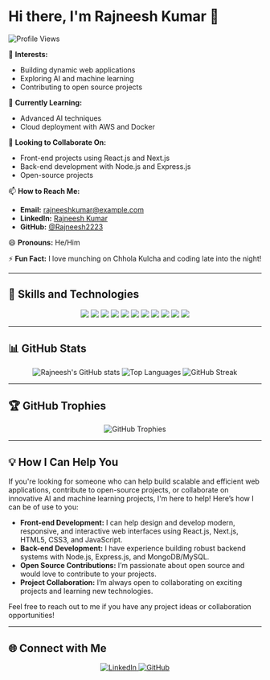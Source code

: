 # Hi there, I'm Rajneesh Kumar 👋

![Profile Views](https://komarev.com/ghpvc/?username=Rajneesh2223&style=flat-square)

👀 **Interests:**  
- Building dynamic web applications
- Exploring AI and machine learning
- Contributing to open source projects

🌱 **Currently Learning:**  
- Advanced AI techniques
- Cloud deployment with AWS and Docker

💞️ **Looking to Collaborate On:**  
- Front-end projects using React.js and Next.js
- Back-end development with Node.js and Express.js
- Open-source projects

📫 **How to Reach Me:**  
- **Email:** rajneeshkumar@example.com
- **LinkedIn:** [Rajneesh Kumar](https://www.linkedin.com/in/rajneeshkumar/)
- **GitHub:** [@Rajneesh2223](https://github.com/Rajneesh2223)

😄 **Pronouns:** He/Him

⚡ **Fun Fact:** I love munching on Chhola Kulcha and coding late into the night!

---

## 🚀 Skills and Technologies

<p align="center">
  <img src="https://img.shields.io/badge/HTML5-E34F26?style=for-the-badge&logo=html5&logoColor=white" />
  <img src="https://img.shields.io/badge/CSS3-1572B6?style=for-the-badge&logo=css3&logoColor=white" />
  <img src="https://img.shields.io/badge/JavaScript-F7DF1E?style=for-the-badge&logo=javascript&logoColor=black" />
  <img src="https://img.shields.io/badge/React-20232a?style=for-the-badge&logo=react&logoColor=61DAFB" />
  <img src="https://img.shields.io/badge/Next.js-000000?style=for-the-badge&logo=nextdotjs&logoColor=white" />
  <img src="https://img.shields.io/badge/Node.js-339933?style=for-the-badge&logo=nodedotjs&logoColor=white" />
  <img src="https://img.shields.io/badge/Express.js-404D59?style=for-the-badge&logo=express&logoColor=61DAFB" />
  <img src="https://img.shields.io/badge/MongoDB-47A248?style=for-the-badge&logo=mongodb&logoColor=white" />
  <img src="https://img.shields.io/badge/MySQL-4479A1?style=for-the-badge&logo=mysql&logoColor=white" />
  <img src="https://img.shields.io/badge/Git-F05032?style=for-the-badge&logo=git&logoColor=white" />
  <img src="https://img.shields.io/badge/GitHub-181717?style=for-the-badge&logo=github&logoColor=white" />
</p>

---

## 📊 GitHub Stats

<p align="center">
  <img src="https://github-readme-stats.vercel.app/api?username=Rajneesh2223&show_icons=true&theme=radical" alt="Rajneesh's GitHub stats" />
  <img src="https://github-readme-stats.vercel.app/api/top-langs/?username=Rajneesh2223&layout=compact&theme=radical" alt="Top Languages" />
  <img src="https://github-readme-streak-stats.herokuapp.com/?user=Rajneesh2223&theme=radical" alt="GitHub Streak" />
</p>

---

## 🏆 GitHub Trophies

<p align="center">
  <img src="https://github-profile-trophy.vercel.app/?username=Rajneesh2223&theme=radical&no-frame=true&margin-w=15&margin-h=15" alt="GitHub Trophies" />
</p>

---

## 💡 How I Can Help You

If you're looking for someone who can help build scalable and efficient web applications, contribute to open-source projects, or collaborate on innovative AI and machine learning projects, I'm here to help! Here’s how I can be of use to you:

- **Front-end Development:** I can help design and develop modern, responsive, and interactive web interfaces using React.js, Next.js, HTML5, CSS3, and JavaScript.
- **Back-end Development:** I have experience building robust backend systems with Node.js, Express.js, and MongoDB/MySQL.
- **Open Source Contributions:** I’m passionate about open source and would love to contribute to your projects.
- **Project Collaboration:** I’m always open to collaborating on exciting projects and learning new technologies.

Feel free to reach out to me if you have any project ideas or collaboration opportunities!

---

## 🌐 Connect with Me

<p align="center">
  <a href="https://www.linkedin.com/in/rajneeshkumar/" target="_blank">
    <img src="https://img.shields.io/badge/LinkedIn-%230077B5.svg?style=for-the-badge&logo=linkedin&logoColor=white" alt="LinkedIn" />
  </a>
  <a href="https://github.com/Rajneesh2223" target="_blank">
    <img src="https://img.shields.io/badge/GitHub-%23121011.svg?style=for-the-badge&logo=github&logoColor=white" alt="GitHub" />
  </a>
</p>
